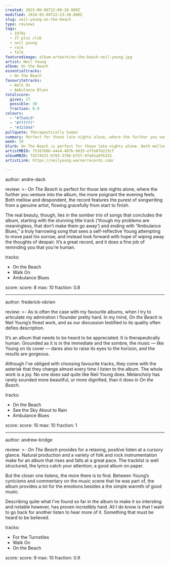 ```yaml
---
created: 2015-06-06T22:00:20.000Z
modified: 2018-03-04T22:23:30.000Z
slug: neil-young-on-the-beach
type: reviews
tags:
  - 1970s
  - 27 plus club
  - neil young
  - rock
  - folk
featuredimage: album-artwork/on-the-beach-neil-young.jpg
artist: Neil Young
album: On the Beach
essentialtracks:
  - On the Beach
favouritetracks:
  - Walk On
  - Ambulance Blues
totalscore:
  given: 27
  possible: 30
  fraction: 0.9
colours:
  - "#7ba6c9"
  - "#ffffff"
  - "#323944"
pullquote: Therapeutically human
summary: Perfect for those late nights alone, where the further you venture into the album, the more poignant the evening feels. Both mellow and despondent, the record features the purest of songwriting from a genuine artist.
week: 19
blurb: On The Beach is perfect for those late nights alone. Both mellow and despondent, the record features the purest of songwriting from a genuine artist.
artistMBID: 75167b8b-44e4-407b-9d35-effe87b223cf
albumMBID: f4174531-b783-3786-b75f-4fe61a8f6333
artistLink: https://neilyoung.warnerrecords.com/

---
```

author: andre-dack

review: >-
  *On The Beach* is perfect for those late nights alone, where the further you venture into the album, the more poignant the evening feels. Both mellow and despondent, the record features the purest of songwriting from a genuine artist, flowing gracefully from start to finish. 
  
  The real beauty, though, lies in the somber trio of songs that concludes the album, starting with the stunning title track (‘though my problems are meaningless, that don’t make them go away’) and ending with “Ambulance Blues,” a truly harrowing song that sees a self-reflective Young attempting to move past his sorrow, and instead look forward with hope of wiping away the thoughts of despair. It’s a great record, and it does a fine job of reminding you that you’re human.

tracks:
  - On the Beach
  - ­Walk On
  - ­Ambulance Blues

score:
  score: 8
  max: 10
  fraction: 0.8

---
author: frederick-obrien

review: >-
  As is often the case with my favourite albums, when I try to articulate my admiration I flounder pretty hard. In my mind, *On the Beach* is Neil Young’s finest work, and as our discussion testified to its quality often defies description. 
  
  It’s an album that needs to be heard to be appreciated. It is therapeutically human. Grounded as it is in the immediate and the sombre, the music — like Young on its cover — dares also to raise its eyes to the horizon, and the results are gorgeous. 
  
  Although I’ve obliged with choosing favourite tracks, they come with the asterisk that they change almost every time I listen to the album. The whole work is a joy. No one does sad quite like Neil Young does. Melancholy has rarely sounded more beautiful, or more dignified, than it does in *On the Beach*.

tracks:
  - On the Beach
  - ­See the Sky About to Rain
  - ­Ambulance Blues

score:
  score: 10
  max: 10
  fraction: 1

---
author: andrew-bridge

review: >-
  *On The Beach* provides for a relaxing, positive listen at a cursory glance. Natural production and a variety of folk and rock instrumentation make for an album that rises and falls at a great pace. The tracklist is well structured, the lyrics catch your attention; a good album on paper. 
  
  But the closer one listens, the more there is to find. Between Young’s cynicisms and commentary on the music scene that he was part of, the album provides a lot for the emotions besides a the simple warmth of good music. 
  
  Describing quite what I’ve found so far in the album to make it so intersting and notable however, has proven incredibly hard. All I do know is that I want to go back for another listen to hear more of it. Something that must be heard to be believed.

tracks:
  - For the Turnstiles
  - ­Walk On
  - ­On the Beach

score:
  score: 9
  max: 10
  fraction: 0.9

